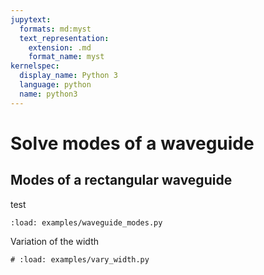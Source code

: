 ```yaml
---
jupytext:
  formats: md:myst
  text_representation:
    extension: .md
    format_name: myst
kernelspec:
  display_name: Python 3
  language: python
  name: python3
---
```


# Solve modes of a waveguide

## Modes of a rectangular waveguide



test

```{code-cell} ipython3
:load: examples/waveguide_modes.py
```

Variation of the width

```{code-cell} ipython3
# :load: examples/vary_width.py
```
